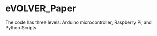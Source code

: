 # eVOLVER_Paper

The code has three levels: Arduino microcontroller, Raspberry Pi, and Python Scripts

